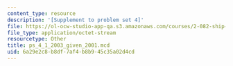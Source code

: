 ```yaml
---
content_type: resource
description: '[Supplement to problem set 4]'
file: https://ol-ocw-studio-app-qa.s3.amazonaws.com/courses/2-082-ship-structural-analysis-design-13-122-spring-2003/6a29e2c8b8df7af4b8b945c35a02d4cd_ps_4_1_2003_given_2001.mcd
file_type: application/octet-stream
resourcetype: Other
title: ps_4_1_2003_given_2001.mcd
uid: 6a29e2c8-b8df-7af4-b8b9-45c35a02d4cd
---
```

